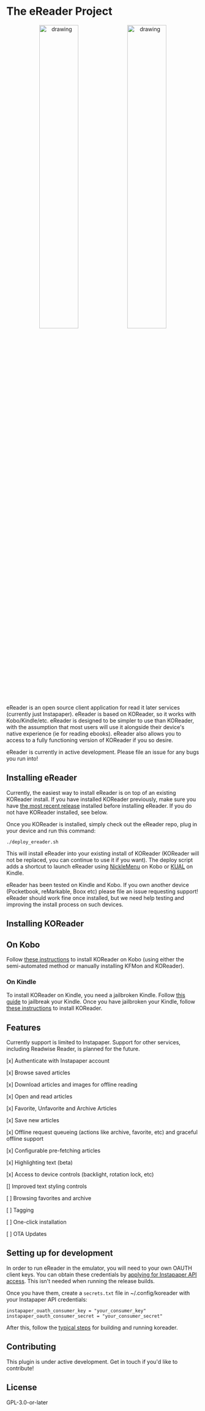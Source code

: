 # The eReader Project

<p align="center">
  <img src="https://github.com/user-attachments/assets/4baac2a7-6a21-41b1-b0c3-4ccf395bb932" alt="drawing" style="width:45%;"/>
  <img src="https://github.com/user-attachments/assets/0c857390-adaa-4afc-a35a-f0bffa95c781" alt="drawing" style="width:45%;"/>
  
</p>

eReader is an open source client application for read it later services (currently just Instapaper). eReader is based on KOReader, so it works with Kobo/Kindle/etc. eReader is designed to be simpler to use than KOReader, with the assumption that most users will use it alongside their device's native experience (ie for reading ebooks). eReader also allows you to access to a fully functioning version of KOReader if you so desire.

eReader is currently in active development. Please file an issue for any bugs you run into!

## Installing eReader

Currently, the easiest way to install eReader is on top of an existing KOReader install. If you have installed KOReader previously, make sure you have [the most recent release](https://github.com/koreader/koreader/releases) installed before installing eReader. If you do not have KOReader installed, see below.

Once you KOReader is installed, simply check out the eReader repo, plug in your device and run this command:
```
./deploy_ereader.sh
```

This will install eReader into your existing install of KOReader (KOReader will not be replaced, you can continue to use it if you want). The deploy script adds a shortcut to launch eReader using [NickleMenu](https://github.com/pgaskin/NickelMenu) on Kobo or [KUAL](https://www.mobileread.com/forums/showthread.php?t=203326) on Kindle.

eReader has been tested on Kindle and Kobo. If you own another device (Pocketbook, reMarkable, Boox etc) please file an issue requesting support! eReader should work fine once installed, but we need help testing and improving the install process on such devices.

## Installing KOReader 

## On Kobo
Follow [these instructions](https://github.com/koreader/koreader/wiki/Installation-on-Kobo-devices) to install KOReader on Kobo (using either the semi-automated method or manually installing KFMon and KOReader).

### On Kindle
To install KOReader on Kindle, you need a jailbroken Kindle. Follow [this guide](https://kindlemodding.org/jailbreaking/) to jailbreak your Kindle. Once you have jailbroken your Kindle, follow [these instructions](https://github.com/koreader/koreader/wiki/Installation-on-Kindle-devices) to install KOReader.

## Features

Currently support is limited to Instapaper. Support for other services, including Readwise Reader, is planned for the future.

[x] Authenticate with Instapaper account

[x] Browse saved articles

[x] Download articles and images for offline reading

[x] Open and read articles

[x] Favorite, Unfavorite and Archive Articles

[x] Save new articles

[x] Offline request queueing (actions like archive, favorite, etc) and graceful offline support

[x] Configurable pre-fetching articles

[x] Highlighting text (beta)

[x] Access to device controls (backlight, rotation lock, etc)

[] Improved text styling controls

[ ] Browsing favorites and archive

[ ] Tagging

[ ] One-click installation

[ ] OTA Updates

## Setting up for development

In order to run eReader in the emulator, you will need to your own OAUTH client keys. You can obtain these credentials by [applying for Instapaper API access](https://www.instapaper.com/api). This isn't needed when running the release builds.

Once you have them, create a `secrets.txt` file in ~/.config/koreader with your Instapaper API credentials:

```
instapaper_ouath_consumer_key = "your_consumer_key"
instapaper_oauth_consumer_secret = "your_consumer_secret"
```

After this, follow the [typical steps](https://github.com/koreader/koreader/blob/master/doc/Building.md) for building and running koreader.

## Contributing

This plugin is under active development. Get in touch if you'd like to contribute!

## License

GPL-3.0-or-later
